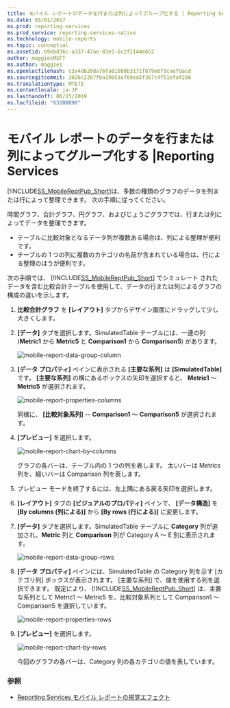 ```yaml
---
title: モバイル レポートのデータを行または列によってグループ化する | Reporting Services | Microsoft Docs
ms.date: 03/01/2017
ms.prod: reporting-services
ms.prod_service: reporting-services-native
ms.technology: mobile-reports
ms.topic: conceptual
ms.assetid: b9ebd36c-a337-47ae-83e5-6c2f2144eb52
author: maggiesMSFT
ms.author: maggies
ms.openlocfilehash: c3a4db20da76fa0188db3171f879e6fdcaefdacd
ms.sourcegitcommit: 3026c22b7fba19059a769ea5f367c4f51efaf286
ms.translationtype: MTE75
ms.contentlocale: ja-JP
ms.lasthandoff: 06/15/2019
ms.locfileid: "63200898"
---
```

# <a name="group-data-by-columns-or-rows-in-a-mobile-report--reporting-services"></a>モバイル レポートのデータを行または列によってグループ化する |Reporting Services
[!INCLUDE[SS_MobileReptPub_Short](../../includes/ss-mobilereptpub-short.md)]は、多数の種類のグラフのデータを列または行によって整理できます。 次の手順に従ってください。

時間グラフ、合計グラフ、円グラフ、およびじょうごグラフでは、行または列によってデータを整理できます。 
* テーブルに比較対象となるデータ列が複数ある場合は、列による整理が便利です。 
* テーブルの 1 つの列に複数のカテゴリの名前が含まれている場合は、行による整理のほうが便利です。 

次の手順では、 [!INCLUDE[SS_MobileReptPub_Short](../../includes/ss-mobilereptpub-short.md)] でシミュレート されたデータを含む比較合計テーブルを使用して、データの行または列によるグラフの構成の違いを示します。  

1. **比較合計グラフ** を **[レイアウト]** タブからデザイン画面にドラッグして少し大きくします。

2. **[データ]** タブを選択します。SimulatedTable テーブルには、一連の列 (**Metric1** から **Metric5** と **Comparison1** から **Comparison5**) があります。 

   ![mobile-report-data-group-column](../../reporting-services/mobile-reports/media/mobile-report-data-group-column.png)

3. **[データ プロパティ]** ペインに表示される **[主要な系列]** は **[SimulatedTable]** です。 **[主要な系列]** の横にあるボックスの矢印を選択すると、 **Metric1** ～ **Metric5** が選択されます。

   ![mobile-report-properties-columns](../../reporting-services/mobile-reports/media/mobile-report-properties-columns.png)

   同様に、 **[比較対象系列]**  -- **Comparison1** ～ **Comparison5** が選択されます。
   
4. **[プレビュー]** を選択します。

   ![mobile-report-chart-by-columns](../../reporting-services/mobile-reports/media/mobile-report-chart-by-columns.png)

   グラフの各バーは、テーブル内の 1 つの列を表します。 太いバーは Metrics 列を、細いバーは Comparison 列を表します。

5. プレビュー モードを終了するには、左上隅にある戻る矢印を選択します。

6. **[レイアウト]** タブの **[ビジュアルのプロパティ]** ペインで、 **[データ構造]** を **[By columns (列による)]** から **[By rows (行による)]** に変更します。  

7. **[データ]** タブを選択します。SimulatedTable テーブルに **Category** 列が追加され、**Metric** 列と **Comparison** 列が Category A ～ E 別に表示されます。 

   ![mobile-report-data-group-rows](../../reporting-services/mobile-reports/media/mobile-report-data-group-rows.png)

8.  **[データ プロパティ]** ペインには、SimulatedTable の Category 列を示す [カテゴリ列] ボックスが表示されます。 [主要な系列] で、値を使用する列を選択できます。 既定により、 [!INCLUDE[SS_MobileReptPub_Short](../../includes/ss-mobilereptpub-short.md)] は、主要な系列として Metric1 ～ Metric5 を、比較対象系列として Comparison1 ～ Comparison5 を選択しています。 

    ![mobile-report-properties-rows](../../reporting-services/mobile-reports/media/mobile-report-properties-rows.png)

9. **[プレビュー]** を選択します。

   ![mobile-report-chart-by-rows](../../reporting-services/mobile-reports/media/mobile-report-chart-by-rows.png)

   今回のグラフの各バーは、Category 列の各カテゴリの値を表しています。

### <a name="see-also"></a>参照
* [Reporting Services モバイル レポートの視覚エフェクト](../../reporting-services/mobile-reports/add-visualizations-to-reporting-services-mobile-reports.md)
